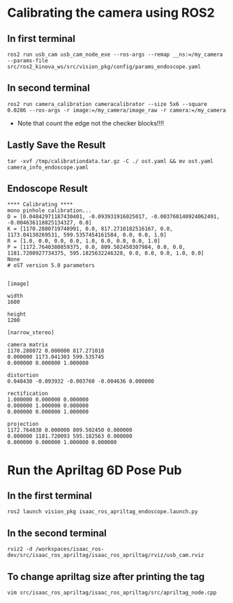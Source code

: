 # Calibrating the camera using ROS2
## In first terminal
```
ros2 run usb_cam usb_cam_node_exe --ros-args --remap __ns:=/my_camera --params-file src/ros2_kinova_ws/src/vision_pkg/config/params_endoscope.yaml
```

## In second terminal 
```
ros2 run camera_calibration cameracalibrator --size 5x6 --square 0.0286 --ros-args -r image:=/my_camera/image_raw -r camera:=/my_camera
```
* Note that count the edge not the checker blocks!!!!

## Lastly Save the Result
```
tar -xvf /tmp/calibrationdata.tar.gz -C ./ ost.yaml && mv ost.yaml camera_info_endoscope.yaml
```

## Endoscope Result
```
**** Calibrating ****
mono pinhole calibration...
D = [0.04842971187430401, -0.093931916025017, -0.003760140924062491, -0.004636118825134327, 0.0]
K = [1170.2880719748991, 0.0, 817.2710182516167, 0.0, 1173.04130269531, 599.5357454161584, 0.0, 0.0, 1.0]
R = [1.0, 0.0, 0.0, 0.0, 1.0, 0.0, 0.0, 0.0, 1.0]
P = [1172.7640380859375, 0.0, 809.502450307984, 0.0, 0.0, 1181.7200927734375, 595.1825632246328, 0.0, 0.0, 0.0, 1.0, 0.0]
None
# oST version 5.0 parameters


[image]

width
1600

height
1200

[narrow_stereo]

camera matrix
1170.288072 0.000000 817.271018
0.000000 1173.041303 599.535745
0.000000 0.000000 1.000000

distortion
0.048430 -0.093932 -0.003760 -0.004636 0.000000

rectification
1.000000 0.000000 0.000000
0.000000 1.000000 0.000000
0.000000 0.000000 1.000000

projection
1172.764038 0.000000 809.502450 0.000000
0.000000 1181.720093 595.182563 0.000000
0.000000 0.000000 1.000000 0.000000
```

# Run the Apriltag 6D Pose Pub
## In the first terminal
```
ros2 launch vision_pkg isaac_ros_apriltag_endoscope.launch.py
```

## In the second terminal
```
rviz2 -d /workspaces/isaac_ros-dev/src/isaac_ros_apriltag/isaac_ros_apriltag/rviz/usb_cam.rviz
```

## To change apriltag size after printing the tag
```
vim src/isaac_ros_apriltag/isaac_ros_apriltag/src/apriltag_node.cpp
```